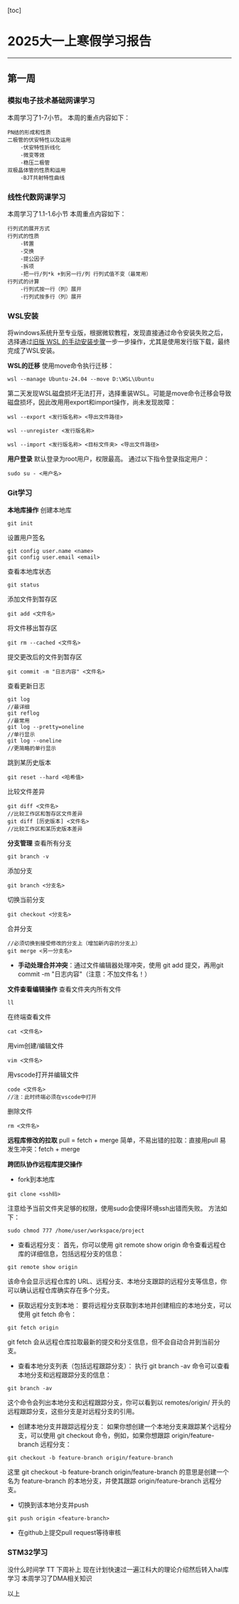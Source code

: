 [toc]

# 2025大一上寒假学习报告
---
## 第一周

### 模拟电子技术基础网课学习
本周学习了1-7小节。
本周的重点内容如下：
~~~
PN结的形成和性质
二极管的伏安特性以及运用
    -伏安特性折线化
    -微变等效
    -稳压二极管
双极晶体管的性质和运用
    -BJT共射特性曲线
~~~

### 线性代数网课学习
本周学习了1.1-1.6小节
本周重点内容如下：
~~~
行列式的展开方式
行列式的性质
    -转置
    -交换
    -提公因子
    -拆项
    -把一行/列*k +到另一行/列 行列式值不变（最常用）
行列式的计算
    -行列式按一行（列）展开
    -行列式按多行（列）展开
~~~

### WSL安装
将windows系统升至专业版，根据微软教程，发现直接通过命令安装失败之后，选择通过[旧版 WSL 的手动安装步骤](https://learn.microsoft.com/zh-cn/windows/wsl/install-manual)一步一步操作，尤其是使用发行版下载，最终完成了WSL安装。

**WSL的迁移**
使用move命令执行迁移：
~~~
wsl --manage Ubuntu-24.04 --move D:\WSL\Ubuntu
~~~

第二天发现WSL磁盘损坏无法打开，选择重装WSL。可能是move命令迁移会导致磁盘损坏，因此改用用export和import操作，尚未发现故障：
~~~
wsl --export <发行版名称> <导出文件路径>

wsl --unregister <发行版名称>

wsl --import <发行版名称> <目标文件夹> <导出文件路径>
~~~

**用户登录**
默认登录为root用户，权限最高。
通过以下指令登录指定用户：
~~~
sudo su - <用户名>
~~~


### Git学习
**本地库操作**
创建本地库
~~~
git init
~~~
设置用户签名
~~~
git config user.name <name>
git config user.email <email>
~~~
查看本地库状态
~~~
git status
~~~
添加文件到暂存区
~~~
git add <文件名>
~~~
将文件移出暂存区
~~~
git rm --cached <文件名>
~~~
提交更改后的文件到暂存区
~~~
git commit -m "日志内容" <文件名>
~~~
查看更新日志
~~~
git log 
//最详细
git reflog
//最常用
git log --pretty=oneline
//单行显示
git log --oneline
//更简略的单行显示
~~~
跳到某历史版本
~~~
git reset --hard <哈希值>
~~~
比较文件差异
~~~
git diff <文件名>
//比较工作区和暂存区文件差异
git diff [历史版本] <文件名>
//比较工作区和某历史版本差异
~~~

**分支管理**
查看所有分支
~~~
git branch -v
~~~
添加分支
~~~
git branch <分支名>
~~~
切换当前分支
~~~
git checkout <分支名>
~~~
合并分支
~~~
//必须切换到接受修改的分支上（增加新内容的分支上）
git merge <另一分支名>
~~~
- **手动处理合并冲突**：通过文件编辑器处理冲突，使用 git add 提交，再用git commit -m "日志内容"（注意：不加文件名！）

**文件查看编辑操作**
查看文件夹内所有文件
~~~
ll
~~~
在终端查看文件
~~~
cat <文件名>
~~~
用vim创建/编辑文件
~~~
vim <文件名>
~~~
用vscode打开并编辑文件
~~~
code <文件名>
//注：此时终端必须在vscode中打开
~~~
删除文件
~~~
rm <文件名>
~~~

**远程库修改的拉取**
pull = fetch + merge
简单，不易出错的拉取：直接用pull
易发生冲突：fetch + merge

**跨团队协作远程库提交操作**
- fork到本地库
~~~
git clone <ssh码>
~~~
注意给予当前文件夹足够的权限，使用sudo会使得环境ssh出错而失败。
方法如下：
~~~
sudo chmod 777 /home/user/workspace/project
~~~

- 查看远程分支：
首先，你可以使用 git remote show origin 命令查看远程仓库的详细信息，包括远程分支的信息：
~~~
git remote show origin
~~~
该命令会显示远程仓库的 URL、远程分支、本地分支跟踪的远程分支等信息，你可以确认远程仓库确实存在多个分支。

- 获取远程分支到本地：
要将远程分支获取到本地并创建相应的本地分支，可以使用 git fetch 命令：

~~~
git fetch origin
~~~
git fetch 会从远程仓库拉取最新的提交和分支信息，但不会自动合并到当前分支。

- 查看本地分支列表（包括远程跟踪分支）：
执行 git branch -av 命令可以查看本地分支和远程跟踪分支的信息：
~~~
git branch -av
~~~
这个命令会列出本地分支和远程跟踪分支，你可以看到以 remotes/origin/ 开头的远程跟踪分支，这些分支是对远程分支的引用。

- 创建本地分支并跟踪远程分支：
如果你想创建一个本地分支来跟踪某个远程分支，可以使用 git checkout 命令，例如，如果你想跟踪 origin/feature-branch 远程分支：
~~~
git checkout -b feature-branch origin/feature-branch
~~~
这里 git checkout -b feature-branch origin/feature-branch 的意思是创建一个名为 feature-branch 的本地分支，并使其跟踪 origin/feature-branch 远程分支。

- 切换到该本地分支并push
~~~
git push origin <feature-branch>
~~~

- 在github上提交pull request等待审核



### STM32学习
没什么时间学 TT 下周补上
现在计划快速过一遍江科大的理论介绍然后转入hal库学习
本周学习了DMA相关知识

以上